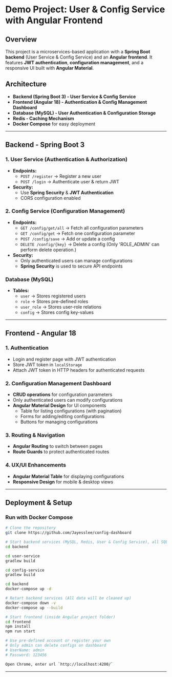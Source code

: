 # Demo Project: User & Config Service with Angular Frontend

## Overview
This project is a microservices-based application with a **Spring Boot backend** (User Service & Config Service) and an **Angular frontend**. It features **JWT authentication**, **configuration management**, and a responsive UI built with **Angular Material**.

## Architecture
- **Backend (Spring Boot 3) - User Service & Config Service**
- **Frontend (Angular 18) - Authentication & Config Management Dashboard**
- **Database (MySQL) - User Authentication & Configuration Storage**
- **Redis - Caching Mechanism**
- **Docker Compose** for easy deployment

---

## Backend - Spring Boot 3
### **1. User Service (Authentication & Authorization)**
- **Endpoints:**
  - `POST /register` → Register a new user
  - `POST /login` → Authenticate user & return JWT
- **Security:**
  - Use **Spring Security** & **JWT Authentication**
  - CORS configuration enabled

### **2. Config Service (Configuration Management)**
- **Endpoints:**
  - `GET /config/get/all` → Fetch all configuration parameters
  - `GET /config/get` → Fetch one configuration parameter
  - `POST /config/save` → Add or update a  config
  - `DELETE /config/{key}` → Delete a config (Only 'ROLE_ADMIN' can perform delete operation.)
- **Security:**
  - Only authenticated users can manage configurations
  - **Spring Security** is used to secure API endpoints

### **Database (MySQL)**
- **Tables:**
  - `user` → Stores registered users
  - `role` → Stores pre-defined roles
  - `user_role` → Stores user-role relations
  - `config` → Stores config key-values
  

---

## Frontend - Angular 18
### **1. Authentication**
- Login and register page with JWT authentication
- Store JWT token in `localStorage`
- Attach JWT token in HTTP headers for authenticated requests

### **2. Configuration Management Dashboard**
- **CRUD operations** for configuration parameters
- Only authenticated users can modify configurations
- **Angular Material Design** for UI components
  - Table for listing configurations (with pagination)
  - Forms for adding/editing configurations
  - Buttons for managing configurations

### **3. Routing & Navigation**
- **Angular Routing** to switch between pages
- **Route Guards** to protect authenticated routes

### **4. UX/UI Enhancements**
- **Angular Material Table** for displaying configurations
- **Responsive Design** for mobile & desktop views

---

## Deployment & Setup
### **Run with Docker Compose**
```bash
# Clone the repository
git clone https://github.com/Jayesslee/config-dashboard

# Start backend services (MySQL, Redis, User & Config Service), all SQL shall be automatically excuted.
cd backend

cd user-service
gradlew build

cd config-service
gradlew build

cd backend
docker-compose up -d

# Retart backend services (All data will be cleaned up)
docker-compose down -v
docker-compose up --build

# Start frontend (inside Angular project folder)
cd frontend
npm install
npm run start

# Use pre-defined account or register your own
# Only admin can delete configs on dashboard
# UserName: admin
# Password: 123456

Open Chrome, enter url `http://localhost:4200/`
```


---



